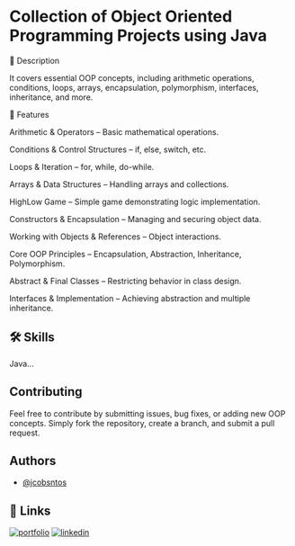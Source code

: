 
# Collection of Object Oriented Programming Projects using Java

📌 Description

It covers essential OOP concepts, including arithmetic operations, conditions, loops, arrays, encapsulation, polymorphism, interfaces, inheritance, and more.

🚀 Features 

Arithmetic & Operators – Basic mathematical operations.

Conditions & Control Structures – if, else, switch, etc.

Loops & Iteration – for, while, do-while.

Arrays & Data Structures – Handling arrays and collections.

HighLow Game – Simple game demonstrating logic implementation.

Constructors & Encapsulation – Managing and securing object data.

Working with Objects & References – Object interactions.

Core OOP Principles – Encapsulation, Abstraction, Inheritance, Polymorphism.

Abstract & Final Classes – Restricting behavior in class design.

Interfaces & Implementation – Achieving abstraction and multiple inheritance.
## 🛠 Skills
Java...


## Contributing

Feel free to contribute by submitting issues, bug fixes, or adding new OOP concepts. Simply fork the repository, create a branch, and submit a pull request.





## Authors

- [@jcobsntos](https://github.com/jcobsntos)


## 🔗 Links
[![portfolio](https://img.shields.io/badge/my_portfolio-000?style=for-the-badge&logo=ko-fi&logoColor=white)](https://github.com/jcobsntos)
[![linkedin](https://img.shields.io/badge/linkedin-0A66C2?style=for-the-badge&logo=linkedin&logoColor=white)](https://www.linkedin.com/jcobsntos/)


